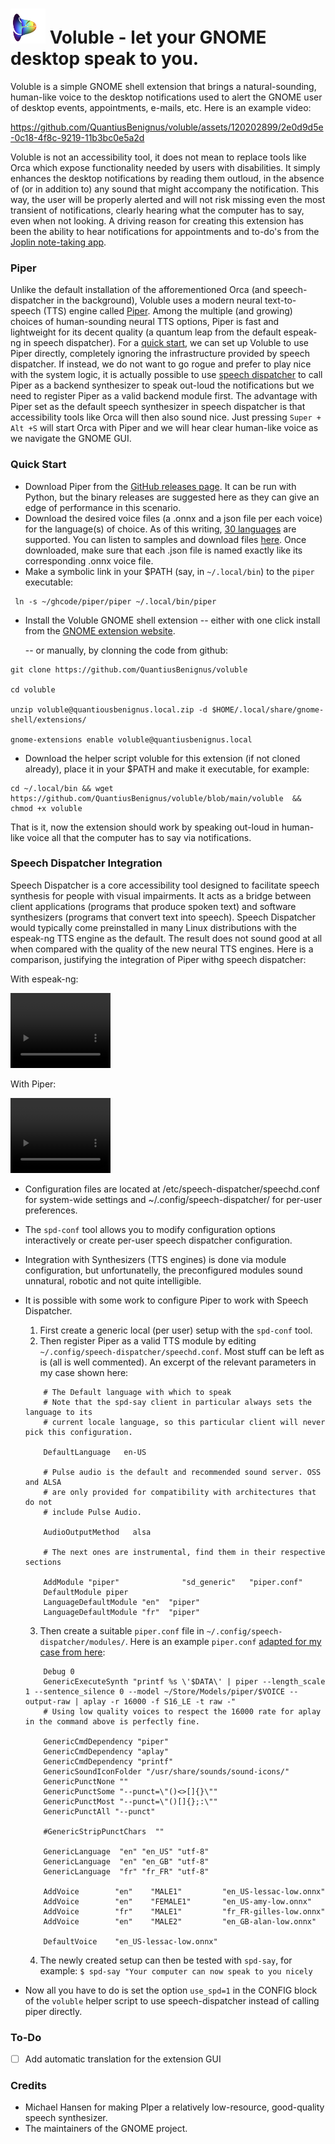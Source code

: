 # <img src="assets/voluble.png" height="56px" width="56px"> Voluble - let your GNOME desktop speak to you.</img>

Voluble is a simple GNOME shell extension that brings a natural-sounding, human-like voice to the desktop notifications used to alert the GNOME user of desktop events, appointments, e-mails, etc. Here is an example video:


https://github.com/QuantiusBenignus/voluble/assets/120202899/2e0d9d5e-0c18-4f8c-9219-11b3bc0e5a2d


Voluble is not an accessibility tool, it does not mean to replace tools like Orca which expose functionality needed by users with disabilities. It simply enhances the desktop notifications by reading them outloud, in the absence of (or in addition to) any sound that might accompany the notification. This way, the user will be properly alerted and will not risk missing even the most transient of notifications, clearly hearing what the computer has to say, even when not looking. A driving reason for creating this extension has been the ability to hear notifications for appointments and to-do's from the [Joplin note-taking app](https://joplinapp.org).


### Piper
Unlike the default installation of the afforementioned Orca (and speech-dispatcher in the background), Voluble uses a modern neural text-to-speech (TTS) engine called [Piper](https://github.com/rhasspy/piper). Among the multiple (and growing) choices of human-sounding neural TTS options, Piper is fast and lightweight for its decent quality (a quantum leap from the default espeak-ng in speech dispatcher). 
For a [quick start](#quick-start), we can set up Voluble to use Piper directly, completely ignoring the infrastructure provided by speech dispatcher. 
If instead, we do not want to go rogue and prefer to play nice with the system logic, it is actually possible to use [speech dispatcher](#speech-dispatcher-integration) to call Piper as a backend synthesizer to speak out-loud the notifications but we need to register Piper as a valid backend module first. The advantage with Piper set as the default speech synthesizer in speech dispatcher is that accessibility tools like Orca will then also sound nice. Just pressing `Super + Alt +S` will start Orca with Piper and we will hear clear human-like voice as we navigate the GNOME GUI. 

### Quick Start

- Download Piper from the [GitHub releases page](https://github.com/rhasspy/piper/releases). It can be run with Python, but the binary releases are suggested here as they can give an edge of performance in this scenario.
- Download the desired voice files (a .onnx and a json file per each voice) for the language(s) of choice. As of this writing, [30 languages](https://github.com/rhasspy/piper?tab=readme-ov-file#voices) are supported. You can listen to samples and download files [here](https://rhasspy.github.io/piper-samples/). Once downloaded, make sure that each .json file is named exactly like its corresponding  .onnx voice file.
- Make a symbolic link in your $PATH (say, in `~/.local/bin`) to the `piper` executable:
```
 ln -s ~/ghcode/piper/piper ~/.local/bin/piper
```
- Install the Voluble GNOME shell extension 
	-- either with one click install from the [GNOME extension website](goe).
	
	-- or manually, by clonning the code from github:
```
git clone https://github.com/QuantiusBenignus/voluble

cd voluble

unzip voluble@quantiousbenignus.local.zip -d $HOME/.local/share/gnome-shell/extensions/

gnome-extensions enable voluble@quantiusbenignus.local

```

- Download the helper script voluble for this extension (if not cloned already), place it in your $PATH and make it executable, for example:
```
cd ~/.local/bin && wget https://github.com/QuantiusBenignus/voluble/blob/main/voluble  && chmod +x voluble
```
That is it, now the extension should work by speaking out-loud in human-like voice all that the computer has to say via notifications.

### Speech Dispatcher Integration
Speech Dispatcher is a core accessibility tool designed to facilitate speech synthesis for people with visual impairments. It acts as a bridge between client applications (programs that produce spoken text) and software synthesizers (programs that convert text into speech).
Speech Dispatcher would typically come preinstalled in many Linux distributions with the espeak-ng TTS engine as the default. The result does not sound good at all when compared with the quality of the new neural TTS engines. Here is a comparison, justifying the integration of Piper withg speech dispatcher:

With espeak-ng:
	
<video width="160" height="120" src="https://github.com/QuantiusBenignus/voluble/assets/120202899/3a84d722-e9ef-4120-afff-0b9224e188a3"></video>

With Piper: 

<video width="160" height="120" src="https://github.com/QuantiusBenignus/voluble/assets/120202899/fea8bce4-9fcc-430d-a4d9-d1a75add8b9f"></video>

- Configuration files are located at /etc/speech-dispatcher/speechd.conf for system-wide settings and ~/.config/speech-dispatcher/ for per-user preferences.
-  The `spd-conf` tool allows you to modify configuration options interactively or create per-user speech dispatcher configuration.
- Integration with Synthesizers (TTS engines)  is done via module configuration, but unfortunatelly, the preconfigured modules sound unnatural, robotic and not quite intelligible.
- It is possible with some work to configure Piper to work with Speech Dispatcher.
	1. First create a generic local (per user) setup with the `spd-conf` tool.
 	2. Then register Piper as a valid TTS module by editing `~/.config/speech-dispatcher/speechd.conf`. Most stuff can be left as is (all is well commented). An excerpt of the relevant parameters in my case shown here:
     
	```
 		# The Default language with which to speak
 		# Note that the spd-say client in particular always sets the language to its
 		# current locale language, so this particular client will never pick this configuration.
 		
 		DefaultLanguage   en-US
		 
 		# Pulse audio is the default and recommended sound server. OSS and ALSA
 		# are only provided for compatibility with architectures that do not
 		# include Pulse Audio. 
 
 		AudioOutputMethod   alsa
 
 		# The next ones are instrumental, find them in their respective sections
 		
 		AddModule "piper"              "sd_generic"   "piper.conf"
 		DefaultModule piper
 		LanguageDefaultModule "en"  "piper"
 		LanguageDefaultModule "fr"  "piper"
	```

	3. Then create a suitable `piper.conf` file in `~/.config/speech-dispatcher/modules/`. Here is an example `piper.conf` [adapted for my case from here](https://github.com/brailcom/speechd/issues/866#issuecomment-1869106771):
 
	```
		Debug 0
		GenericExecuteSynth "printf %s \'$DATA\' | piper --length_scale 1 --sentence_silence 0 --model ~/Store/Models/piper/$VOICE --output-raw | aplay -r 16000 -f S16_LE -t raw -"
		# Using low quality voices to respect the 16000 rate for aplay in the command above is perfectly fine.
		
		GenericCmdDependency "piper"
		GenericCmdDependency "aplay"
		GenericCmdDependency "printf"
		GenericSoundIconFolder "/usr/share/sounds/sound-icons/"
		GenericPunctNone ""
		GenericPunctSome "--punct=\"()<>[]{}\""
		GenericPunctMost "--punct=\"()[]{};:\""
		GenericPunctAll "--punct"
		
		#GenericStripPunctChars  ""

		GenericLanguage  "en" "en_US" "utf-8"
		GenericLanguage  "en" "en_GB" "utf-8"
		GenericLanguage  "fr" "fr_FR" "utf-8"
		
		AddVoice        "en"    "MALE1"         "en_US-lessac-low.onnx"
		AddVoice        "en"    "FEMALE1"       "en_US-amy-low.onnx"
		AddVoice        "fr"    "MALE1"         "fr_FR-gilles-low.onnx"
		AddVoice        "en"    "MALE2"         "en_GB-alan-low.onnx"
		
		DefaultVoice    "en_US-lessac-low.onnx"
	```

	4. The newly created setup can then be tested with `spd-say`, for example:
		`$ spd-say "Your computer can now speak to you nicely`
- Now all you have to do is set the option `use_spd=1` in the CONFIG block of the `voluble` helper  script to use speech-dispatcher instead of calling piper directly.

### To-Do

- [ ] Add automatic translation for the extension GUI

### Credits

- Michael Hansen for making PIper a relatively low-resource, good-quality speech synthesizer.
- The maintainers of the GNOME project.

